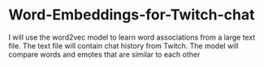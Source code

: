 # Word-Embeddings-for-Twitch-chat
I will use the word2vec model to learn word associations from a large text file. The text file will contain chat history from Twitch. The model will compare words and emotes that are similar to each other

